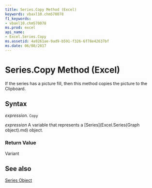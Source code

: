 ```yaml
---
title: Series.Copy Method (Excel)
keywords: vbaxl10.chm578078
f1_keywords:
- vbaxl10.chm578078
ms.prod: excel
api_name:
- Excel.Series.Copy
ms.assetid: 4a9261ae-9ad9-b591-f326-6f78e42637bf
ms.date: 06/08/2017
---
```



# Series.Copy Method (Excel)

If the series has a picture fill, then this method copies the picture to the Clipboard.


## Syntax

 _expression_. `Copy`

 _expression_ A variable that represents a [Series](Excel.Series(Graph object).md) object.


### Return Value

Variant


## See also


[Series Object](Excel.Series(object).md)

